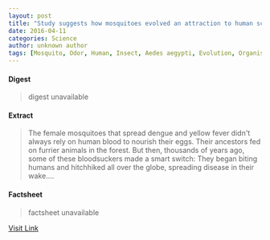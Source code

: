 ```yaml
---
layout: post
title: "Study suggests how mosquitoes evolved an attraction to human scent"
date: 2016-04-11
categories: Science
author: unknown author
tags: [Mosquito, Odor, Human, Insect, Aedes aegypti, Evolution, Organisms, Biology]
---
```



#### Digest
>digest unavailable

#### Extract
>The female mosquitoes that spread dengue and yellow fever didn't always rely on human blood to nourish their eggs. Their ancestors fed on furrier animals in the forest. But then, thousands of years ago, some of these bloodsuckers made a smart switch: They began biting humans and hitchhiked all over the globe, spreading disease in their wake....

#### Factsheet
>factsheet unavailable

[Visit Link](http://phys.org/news335009422.html)


